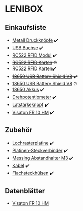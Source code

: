 # LENIBOX

## Einkaufsliste

* [Metall Druckknöpfe](https://www.ebay.de/itm/163190164725) ✔️
* [USB Buchse](https://www.ebay.de/itm/252855078960) ✔️
* [RC522 RFID Modul](https://www.ebay.de/itm/272387195008) ✔️
* ~~[RC522 RFID Karten](https://www.ebay.de/itm/273026026604) ⏰~~
* [RC522 RFID Karten](https://www.reichelt.de/entwicklerboards-rfid-card-fuer-modul-rc522-debo-rfid-card-p201860.html)✔️
* ~~[18650 USB Battery Shield V8](https://www.ebay.de/itm/273652614725) ✔️~~
* [18650 USB Battery Shield V8](https://de.aliexpress.com/item/4000870234968.html) ⏰
* [18650 Akkus](https://www.ebay.de/itm/112787034818) ✔️
* [Drehpotentiometer](https://www.ebay.de/itm/153336494885) ✔️
* [Latstärkeknopf](https://www.ebay.de/itm/333283346990) ✔️
* [Visaton FR 10 HM](https://www.amazon.de/gp/product/B003A65O7U/) ✔️

## Zubehör

* [Lochrasterplatine](https://www.reichelt.de/lochrasterplatine-hartpapier-500x100mm-h25pr500-p8274.html) ✔️
* [Platinen-Steckverbinder](https://www.reichelt.de/platinen-steckverbinder-c7525.html) ✔️
* [Messing Abstandhalter M3](https://www.ebay.de/sch/i.html?_nkw=Messing+M3+Abstandhalter+Set) ✔️
* [Kabel](https://www.ebay.de/itm/302766474820) ✔️
* [Flachsteckhülsen](https://www.ebay.de/itm/152880177973) ✔️

## Datenblätter

* [Visaton FR 10 HM](https://www.visaton.de/de/produkte/chassiszubehoer/breitband-systeme/fr-10-8-ohm)
